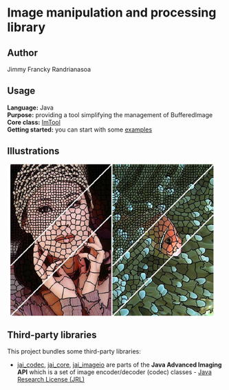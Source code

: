 # Image manipulation and processing library

## Author
Jimmy Francky Randrianasoa

## Usage
<b>Language:</b> Java </br>
<b>Purpose:</b> providing a tool simplifying the management of BufferedImage </br>
<b>Core class:</b> [ImTool](src/utils/ImTool.java) </br>
<b>Getting started:</b> you can start with some [examples](src/examples)

## Illustrations

![](1.png)

## Third-party libraries
This project bundles some third-party libraries:
- [jai_codec](https://www.oracle.com/java/technologies/advanced-imaging-api.html), [jai_core](https://www.oracle.com/java/technologies/advanced-imaging-api.html), [jai_imageio](https://www.oracle.com/java/technologies/advanced-imaging-api.html) are parts of the <b>Java Advanced Imaging API</b> which is a set of image encoder/decoder (codec) classes - [Java Research License (JRL)](https://github.com/mauricio/jai-core/blob/master/LICENSE-JRL.txt)
